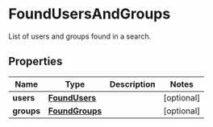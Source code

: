 

# FoundUsersAndGroups

List of users and groups found in a search.

## Properties

| Name | Type | Description | Notes |
|------------ | ------------- | ------------- | -------------|
|**users** | [**FoundUsers**](FoundUsers.md) |  |  [optional] |
|**groups** | [**FoundGroups**](FoundGroups.md) |  |  [optional] |



